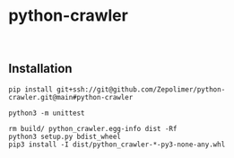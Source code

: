# python-crawler
<br/>


## Installation
```commandline
pip install git+ssh://git@github.com/Zepolimer/python-crawler.git@main#python-crawler
```

```commandline
python3 -m unittest
```

```commandline
rm build/ python_crawler.egg-info dist -Rf
python3 setup.py bdist_wheel
pip3 install -I dist/python_crawler-*-py3-none-any.whl
```